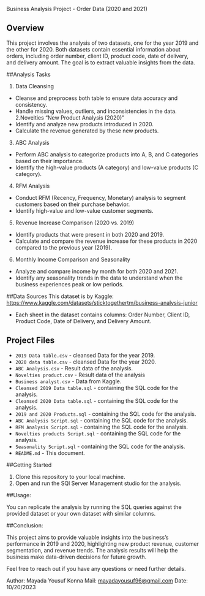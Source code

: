 Business Analysis Project - Order Data (2020 and 2021)

## Overview

This project involves the analysis of two datasets, one for the year 2019 and the other for 2020. Both datasets contain essential information about orders, including order number, client ID, product code, date of delivery, and delivery amount. The goal is to extract valuable insights from the data.

##Analysis Tasks

1. Data Cleansing
- Cleanse and preprocess both table to ensure data accuracy and consistency.
- Handle missing values, outliers, and inconsistencies in the data.
2.Novelties “New Product Analysis (2020)”
- Identify and analyze new products introduced in 2020.
- Calculate the revenue generated by these new products.

3. ABC Analysis
- Perform ABC analysis to categorize products into A, B, and C categories based on their importance.
- Identify the high-value products (A category) and low-value products (C category).

4. RFM Analysis
- Conduct RFM (Recency, Frequency, Monetary) analysis to segment customers based on their purchase     behavior.
- Identify high-value and low-value customer segments.

5. Revenue Increase Comparison (2020 vs. 2019)
- Identify products that were present in both 2020 and 2019.
- Calculate and compare the revenue increase for these products in 2020 compared to the previous year (2019).

 6. Monthly Income Comparison and Seasonality
- Analyze and compare income by month for both 2020 and 2021.
- Identify any seasonality trends in the data to understand when the business experiences peak or low periods.

##Data Sources
This dataset is by Kaggle:
https://www.kaggle.com/datasets/sticktogethertm/business-analysis-junior

- Each sheet in the dataset contains columns: Order Number, Client ID, Product Code, Date of Delivery, and Delivery Amount.

## Project Files

- `2019 Data table.csv` - cleansed Data for the year 2019.
- `2020 data table.csv` - cleansed Data for the year 2020.
- `ABC Analysis.csv`  - Result data of the analysis.
- `Novelties product.csv` -  Result data of the analysis
- `Business analyst.csv` - Data from Kaggle.
- `Cleansed 2019 Data table.sql` - containing the SQL code for the analysis.
- `Cleansed 2020 Data table.sql` - containing the SQL code for the analysis.
- `2019 and 2020 Products.sql` - containing the SQL code for the analysis.
- `ABC Analysis Script.sql` - containing the SQL code for the analysis.
- `RFM Analysis Script.sql` - containing the SQL code for the analysis.
- `Novelties products Script.sql` - containing the SQL code for the analysis.
- `Seasonality Script.sql` - containing the SQL code for the analysis.
- `README.md` - This document.

 ##Getting Started

1. Clone this repository to your local machine.
2. Open and run the SQl Server Management studio for the analysis.

##Usage:

You can replicate the analysis by running the SQL queries against the provided dataset or your own dataset with similar columns.

##Conclusion:

This project aims to provide valuable insights into the business’s performance in 2019 and 2020, highlighting new product revenue, customer segmentation, and revenue trends. The analysis results will help the business make data-driven decisions for future growth.

Feel free to reach out if you have any questions or need further details.

Author: Mayada Yousuf Konna
Mail: mayadayousuf96@gmail.com
Date: 10/20/2023

